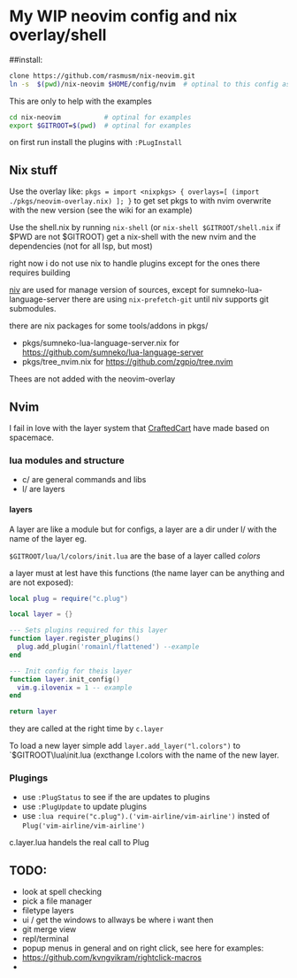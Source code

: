 # My WIP neovim config and nix overlay/shell

##install:

```bash
clone https://github.com/rasmusm/nix-neovim.git
ln -s  $(pwd)/nix-neovim $HOME/config/nvim  # optinal to this config as the default $USER config for nvim
```

This are only to help with the examples
```bash
cd nix-neovim           # optinal for examples
export $GITROOT=$(pwd)  # optinal for examples
```

on first run install the plugins with `:PLugInstall`

## Nix stuff

Use the overlay like:
`pkgs = import <nixpkgs> { overlays=[ (import ./pkgs/neovim-overlay.nix) ]; }`
to get set pkgs to <nixpkgs> with nvim overwrite with the new version (see the wiki for an example)

Use the shell.nix by running `nix-shell` (or `nix-shell $GITROOT/shell.nix` if
$PWD are not $GITROOT) get a nix-shell with the new nvim and the dependencies
(not for all lsp, but most)

right now i do not use nix to handle plugins except for the ones there requires building

[niv](https://github.com/nmattia/niv) are used for manage version of sources, except for sumneko-lua-language-server there are using `nix-prefetch-git` until niv supports git submodules.

there are nix packages for some tools/addons in pkgs/

* pkgs/sumneko-lua-language-server.nix for https://github.com/sumneko/lua-language-server
* pkgs/tree_nvim.nix for https://github.com/zgpio/tree.nvim

Thees are not added with the neovim-overlay

## Nvim

I fail in love with the layer system that
[CraftedCart](https://gitlab.com/CraftedCart/dotfiles/-/tree/master/.config/nvim)
have made based on spacemace.

### lua modules and structure

- c/ are general commands and libs
- l/ are layers

#### layers
A layer are like a module but for configs, a layer are a dir under l/ with the name of the layer eg.

`$GITROOT/lua/l/colors/init.lua` are the base of a layer called *colors*

a layer must at lest have this functions (the name layer can be anything and are not exposed):

```lua
local plug = require("c.plug")

local layer = {}

--- Sets plugins required for this layer
function layer.register_plugins()
  plug.add_plugin('romainl/flattened') --example
end

--- Init config for theis layer
function layer.init_config()
  vim.g.ilovenix = 1 -- example
end

return layer
```

they are called at the right time by `c.layer`

To load a new layer simple add `layer.add_layer("l.colors")` to `$GITROOT\lua\init.lua (excthange l.colors with the name of the new layer.

### Plugings

- use `:PlugStatus` to see if the are updates to plugins
- use `:PlugUpdate` to update plugins
- use `:lua require("c.plug").('vim-airline/vim-airline')` insted of `Plug('vim-airline/vim-airline')`

c.layer.lua handels the real call to Plug

## TODO:
 * look at spell checking
 * pick a file manager
 * filetype layers
 * ui / get the windows to allways be where i want then
 * git merge view
 * repl/terminal
 * popup menus in general and on right click, see here for examples:
  * https://github.com/kvngvikram/rightclick-macros
  *
    

